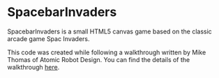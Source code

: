 SpacebarInvaders
===

SpacebarInvaders is a small HTML5 canvas game based on the classic arcade game Spac Invaders. 

This code was created while following a walkthrough written by Mike Thomas of Atomic Robot Design. You can find the details of the walkthrough [here](http://atomicrobotdesign.com/blog/htmlcss/build-a-vertical-scrolling-shooter-game-with-html5-canvas-part-1/).

